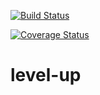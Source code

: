 [![Build Status](https://travis-ci.org/calvinpete/level-up.svg?branch=tdd)](https://travis-ci.org/calvinpete/level-up)

[![Coverage Status](https://coveralls.io/repos/github/calvinpete/level-up/badge.svg?branch=tdd)](https://coveralls.io/github/calvinpete/level-up?branch=tdd)

# level-up
